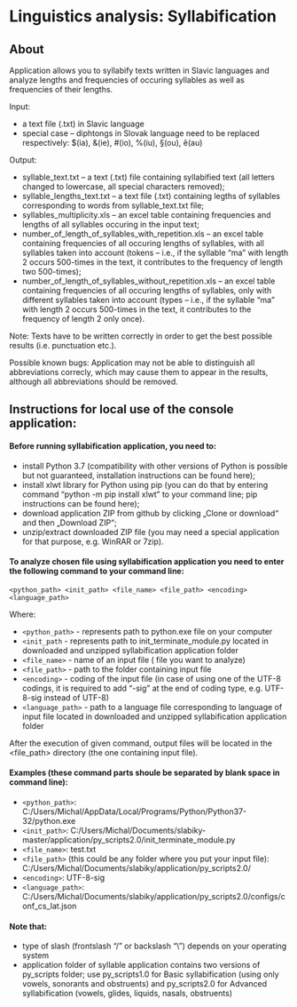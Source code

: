 # Linguistics analysis: Syllabification

## About

Application allows you to syllabify texts written in Slavic languages and analyze lengths and frequencies of occuring syllables as well as frequencies of their lengths. 

Input: 
* a text file (.txt) in Slavic language
* special case – diphtongs in Slovak language need to be replaced respectively: $(ia), &(ie), #(io), %(iu), §(ou), ě(au)

Output: 
* syllable_text.txt – a text (.txt) file containing syllabified text (all letters changed to lowercase, all special characters removed);
* syllable_lengths_text.txt – a text file (.txt) containing legths of syllables corresponding to words from syllable_text.txt file;
* syllables_multiplicity.xls – an excel table containing frequencies and lengths of all syllables occuring in the input text;
* number_of_length_of_syllables_with_repetition.xls – an excel table containing frequencies of all occuring lengths of syllables, with all syllables taken into account (tokens – i.e., if the syllable “ma” with length 2 occurs 500-times in the text, it contributes to the frequency of length two 500-times);
* number_of_length_of_syllables_without_repetition.xls – an excel table containing frequencies of all occuring lengths of syllables, only with different syllables taken into account (types – i.e., if the syllable “ma” with length 2 occurs 500-times in the text, it contributes to the frequency of length 2 only once).

Note: Texts have to be written correctly in order to get the best possible results (i.e. punctuation etc.). 

Possible known bugs: Application may not be able to distinguish all abbreviations correcly, which may cause them to appear in the results, although all abbreviations should be removed.


## Instructions for local use of the console application:

#### Before running syllabification application, you need to: 
* install Python 3.7 (compatibility with other versions of Python is possible but not guaranteed, installation instructions can be found here);
* install xlwt library for Python using pip (you can do that by entering command “python -m pip install xlwt” to your command line; pip instructions can be found here);
* download application ZIP from github by clicking „Clone or download“ and then „Download ZIP“;
* unzip/extract downloaded ZIP file (you may need a special application for that purpose, e.g. WinRAR or 7zip). 

#### To analyze chosen file using syllabification application you need to enter the following command to your command line:  

`<python_path> <init_path> <file_name> <file_path> <encoding> <language_path>`

Where:
* `<python_path>`	 - represents path to python.exe file on your computer
* `<init_path` - represents path to init_terminate_module.py located in downloaded and unzipped syllabification application folder
* `<file_name>` - name of an input file ( file you want to analyze) 
* `<file_path>` - path to the folder containing input file
* `<encoding>` - coding of the input file (in case of using one of the UTF-8 codings, it is required to add  “-sig” at the end of coding type, e.g. UTF-8-sig instead of UTF-8) 
* `<language_path>` - path to a language file corresponding to language of input file located in downloaded and unzipped syllabification application folder

After the execution of given command, output files will be located in the <file_path> directory (the one containing input file).
 
#### Examples (these command parts shoule be separated by blank space in command line):
* `<python_path>`:
C:/Users/Michal/AppData/Local/Programs/Python/Python37-32/python.exe
* `<init_path>`:
C:/Users/Michal/Documents/slabiky-master/application/py_scripts2.0/init_terminate_module.py
* `<file_name>`:
test.txt 
* `<file_path>` (this could be any folder where you put your input file):
C:/Users/Michal/Documents/slabiky/application/py_scripts2.0/  
* `<encoding>`:
UTF-8-sig 
* `<language_path>`:
C:/Users/Michal/Documents/slabiky/application/py_scripts2.0/configs/conf_cs_lat.json 

#### Note that: 
* type of slash (frontslash “/” or backslash “\”) depends on your operating system
* application folder of syllable application contains two versions of py_scripts folder; use py_scripts1.0 for Basic syllabification (using only vowels, sonorants and obstruents) and py_scripts2.0 for Advanced syllabification (vowels, glides, liquids, nasals, obstruents)
